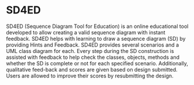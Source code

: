 # SD4ED

SD4ED (Sequence Diagram Tool for Education) is an online educational tool developed to allow creating a valid sequence diagram with instant feedback. SD4ED helps with learning to draw a sequence diagram (SD) by providing Hints and Feedback. SD4ED provides several scenarios and a UML class diagram for each. Every step during the SD construction is assisted with feedback to help check the classes, objects, methods and whether the SD is complete or not for each specified scenario. Additionally, qualitative feed-back and scores are given based on design submitted. Users are allowed to improve their scores by resubmitting the design.










